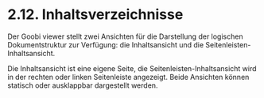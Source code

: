 # 2.12. Inhaltsverzeichnisse

Der Goobi viewer stellt zwei Ansichten für die Darstellung der logischen Dokumentstruktur zur Verfügung: die Inhaltsansicht und die Seitenleisten-Inhaltsansicht. 

Die Inhaltsansicht ist eine eigene Seite, die Seitenleisten-Inhaltsansicht wird in der rechten oder linken Seitenleiste angezeigt. Beide Ansichten können statisch oder ausklappbar dargestellt werden.  



